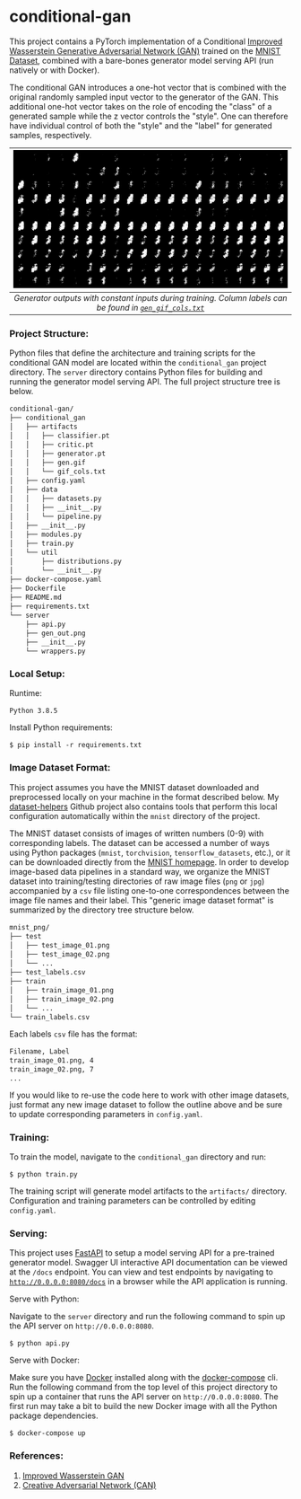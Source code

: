 # conditional-gan

This project contains a PyTorch implementation of a Conditional [Improved Wasserstein Generative Adversarial Network (GAN)](https://arxiv.org/pdf/1704.00028.pdf) trained on the [MNIST Dataset](http://yann.lecun.com/exdb/mnist/), combined with a bare-bones generator model serving API (run natively or with Docker).

The conditional GAN introduces a one-hot vector that is combined with the original randomly sampled input vector to the generator of the GAN. This additional one-hot vector takes on the role of encoding the "class" of a generated sample while the z vector controls the "style". One can therefore have individual control of both the "style" and the "label" for generated samples, respectively.

| ![](conditional_gan/artifacts/gen.gif) |
| :-: |
| *Generator outputs with constant inputs during training. Column labels can be found in [`gen_gif_cols.txt`](https://github.com/dylanell/conditional-gan/blob/main/conditional_gan/artifacts/gif_cols.txt)* |

### Project Structure:

Python files that define the architecture and training scripts for the conditional GAN model are located within the `conditional_gan` project directory. The `server` directory contains Python files for building and running the generator model serving API. The full project structure tree is below.  

```
conditional-gan/
├── conditional_gan
│   ├── artifacts
│   │   ├── classifier.pt
│   │   ├── critic.pt
│   │   ├── generator.pt
│   │   ├── gen.gif
│   │   └── gif_cols.txt
│   ├── config.yaml
│   ├── data
│   │   ├── datasets.py
│   │   ├── __init__.py
│   │   └── pipeline.py
│   ├── __init__.py
│   ├── modules.py
│   ├── train.py
│   └── util
│       ├── distributions.py
│       └── __init__.py
├── docker-compose.yaml
├── Dockerfile
├── README.md
├── requirements.txt
└── server
    ├── api.py
    ├── gen_out.png
    ├── __init__.py
    └── wrappers.py
```

### Local Setup:

Runtime:

```
Python 3.8.5
```

Install Python requirements:

```
$ pip install -r requirements.txt
```

### Image Dataset Format:

This project assumes you have the MNIST dataset downloaded and preprocessed locally on your machine in the format described below. My [dataset-helpers](https://github.com/dylanell/dataset-helpers) Github project also contains tools that perform this local configuration automatically within the `mnist` directory of the project.

The MNIST dataset consists of images of written numbers (0-9) with corresponding labels. The dataset can be accessed a number of ways using Python packages (`mnist`, `torchvision`, `tensorflow_datasets`, etc.), or it can be downloaded directly from the [MNIST homepage](http://yann.lecun.com/exdb/mnist/). In order to develop image-based data pipelines in a standard way, we organize the MNIST dataset into training/testing directories of raw image files (`png` or `jpg`) accompanied by a `csv` file listing one-to-one correspondences between the image file names and their label. This "generic image dataset format" is summarized by the directory tree structure below.

```
mnist_png/
├── test
│   ├── test_image_01.png
│   ├── test_image_02.png
│   └── ...
├── test_labels.csv
├── train
│   ├── train_image_01.png
│   ├── train_image_02.png
│   └── ...
└── train_labels.csv
```

Each labels `csv` file has the format:

```
Filename, Label
train_image_01.png, 4
train_image_02.png, 7
...
```

If you would like to re-use the code here to work with other image datasets, just format any new image dataset to follow the outline above and be sure to update corresponding parameters in `config.yaml`.

### Training:

To train the model, navigate to the `conditional_gan` directory and run:

```
$ python train.py
```

The training script will generate model artifacts to the `artifacts/` directory. Configuration and training parameters can be controlled by editing `config.yaml`.

### Serving:

This project uses [FastAPI](https://fastapi.tiangolo.com/) to setup a model serving API for a pre-trained generator model. Swagger UI interactive API documentation can be viewed at the `/docs` endpoint. You can view and test endpoints by navigating to [`http://0.0.0.0:8080/docs`](http://0.0.0.0:8080/docs) in a browser while the API application is running.

Serve with Python:

Navigate to the `server` directory and run the following command to spin up the API server on `http://0.0.0.0:8080`.

```
$ python api.py
```

Serve with Docker:

Make sure you have [Docker](https://www.docker.com/) installed along with the [docker-compose](https://docs.docker.com/compose/install/) cli. Run the following command from the top level of this project directory to spin up a container that runs the API server on `http://0.0.0.0:8080`. The first run may take a bit to build the new Docker image with all the Python package dependencies.

```
$ docker-compose up
```

### References:

1. [Improved Wasserstein GAN](https://arxiv.org/pdf/1704.00028.pdf)
2. [Creative Adversarial Network (CAN)](https://arxiv.org/pdf/1706.07068.pdf)
